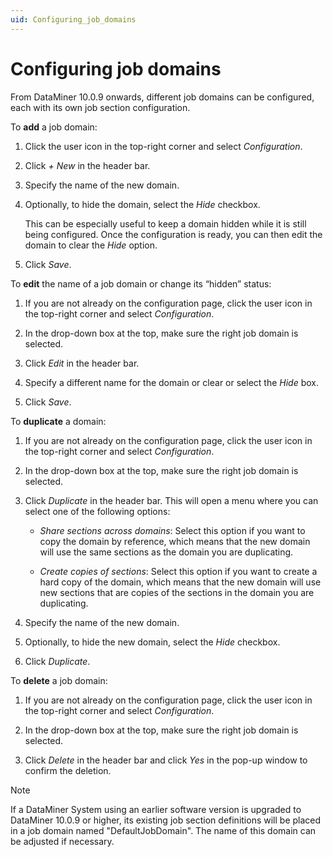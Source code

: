 ```yaml
---
uid: Configuring_job_domains
---
```


# Configuring job domains

From DataMiner 10.0.9 onwards, different job domains can be configured, each with its own job section configuration.

To **add** a job domain:

1. Click the user icon in the top-right corner and select *Configuration*.

2. Click *+ New* in the header bar.

3. Specify the name of the new domain.

4. Optionally, to hide the domain, select the *Hide* checkbox.

    This can be especially useful to keep a domain hidden while it is still being configured. Once the configuration is ready, you can then edit the domain to clear the *Hide* option.

5. Click *Save*.

To **edit** the name of a job domain or change its “hidden” status:

1. If you are not already on the configuration page, click the user icon in the top-right corner and select *Configuration*.

2. In the drop-down box at the top, make sure the right job domain is selected.

3. Click *Edit* in the header bar.

4. Specify a different name for the domain or clear or select the *Hide* box.

5. Click *Save*.

To **duplicate** a domain:

1. If you are not already on the configuration page, click the user icon in the top-right corner and select *Configuration*.

2. In the drop-down box at the top, make sure the right job domain is selected.

3. Click *Duplicate* in the header bar. This will open a menu where you can select one of the following options:

    - *Share sections across domains*: Select this option if you want to copy the domain by reference, which means that the new domain will use the same sections as the domain you are duplicating.

    - *Create copies of sections*: Select this option if you want to create a hard copy of the domain, which means that the new domain will use new sections that are copies of the sections in the domain you are duplicating.

4. Specify the name of the new domain.

5. Optionally, to hide the new domain, select the *Hide* checkbox.

6. Click *Duplicate*.

To **delete** a job domain:

1. If you are not already on the configuration page, click the user icon in the top-right corner and select *Configuration*.

2. In the drop-down box at the top, make sure the right job domain is selected.

3. Click *Delete* in the header bar and click *Yes* in the pop-up window to confirm the deletion.

> [!NOTE]
> If a DataMiner System using an earlier software version is upgraded to DataMiner 10.0.9 or higher, its existing job section definitions will be placed in a job domain named "DefaultJobDomain". The name of this domain can be adjusted if necessary.
>

